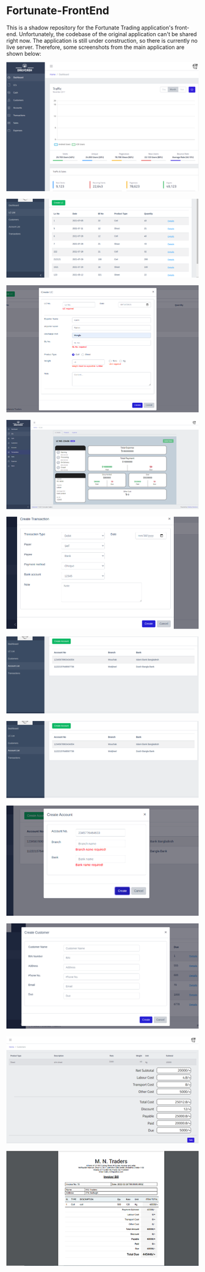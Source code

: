 # Fortunate-FrontEnd
This is a shadow repository for the Fortunate Trading application's front-end. Unfortunately, the codebase of the original application can't be shared right now. The application is still under construction, so there is currently no live server. Therefore, some screenshots from the main application are shown below:

![Alt text](/Proj.PNG?raw=true "Dashboard") <br /> <br />
![Alt text](/LCList.png?raw=true "LC List") <br /> <br />
![Alt text](/LCModal.png?raw=true "Create LC Modal") <br /> <br />
![Alt text](/LCDetails.PNG?raw=true "LC Details") <br /> <br />
![Alt text](/CreateTransactionModal.png?raw=true "Create Transaction Modal") <br /> <br />
![Alt text](/AccountList.png?raw=true "Account List") <br /> <br />
![Alt text](/AccountList.png?raw=true "Account List") <br /> <br />
![Alt text](/CreateAccountModal.png?raw=true "Create Account Modal") <br /> <br />
![Alt text](/CreateCustomerModal.png?raw=true "Create Customer Modal") <br /> <br />
![Alt text](/PreviewPdf.PNG?raw=true "Preview PDF") <br /> <br />
![Alt text](/SalePdf.PNG?raw=true "Sale PDF")
